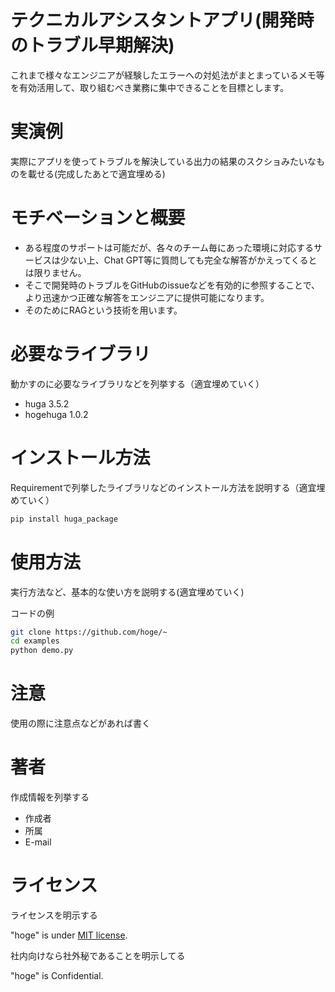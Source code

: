 # テクニカルアシスタントアプリ(開発時のトラブル早期解決)

これまで様々なエンジニアが経験したエラーへの対処法がまとまっているメモ等を有効活用して、取り組むべき業務に集中できることを目標とします。

# 実演例

実際にアプリを使ってトラブルを解決している出力の結果のスクショみたいなものを載せる(完成したあとで適宜埋める)


# モチベーションと概要

* ある程度のサポートは可能だが、各々のチーム毎にあった環境に対応するサービスは少ない上、Chat GPT等に質問しても完全な解答がかえってくるとは限りません。
* そこで開発時のトラブルをGitHubのissueなどを有効的に参照することで、より迅速かつ正確な解答をエンジニアに提供可能になります。
* そのためにRAGという技術を用います。

# 必要なライブラリ

動かすのに必要なライブラリなどを列挙する（適宜埋めていく）

* huga 3.5.2
* hogehuga 1.0.2

# インストール方法

Requirementで列挙したライブラリなどのインストール方法を説明する（適宜埋めていく）

```bash
pip install huga_package
```

# 使用方法

実行方法など、基本的な使い方を説明する(適宜埋めていく)

コードの例

```bash
git clone https://github.com/hoge/~
cd examples
python demo.py
```

# 注意

使用の際に注意点などがあれば書く

# 著者

作成情報を列挙する

* 作成者
* 所属
* E-mail

# ライセンス
ライセンスを明示する

"hoge" is under [MIT license](https://en.wikipedia.org/wiki/MIT_License).

社内向けなら社外秘であることを明示してる

"hoge" is Confidential.